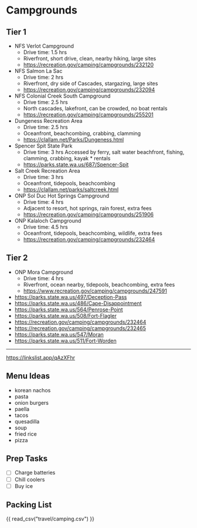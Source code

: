 # Campgrounds
## Tier 1
* NFS Verlot Campground
	* Drive time: 1.5 hrs
	* Riverfront, short drive, clean, nearby hiking, large sites
	* https://recreation.gov/camping/campgrounds/232120
* NFS Salmon La Sac
	* Drive time: 2 hrs
	* Riverfront, dry side of Cascades, stargazing, large sites
	* https://recreation.gov/camping/campgrounds/232094
* NFS Colonial Creek South Campground
	* Drive time: 2.5 hrs
	* North cascades, lakefront, can be crowded, no boat rentals
	* https://recreation.gov/camping/campgrounds/255201
* Dungeness Recreation Area
	* Drive time: 2.5 hrs
	* Oceanfront, beachcombing, crabbing, clamming
	* https://clallam.net/Parks/Dungeness.html
* Spencer Spit State Park
	* Drive time: 3 hrs
	Accessed by ferry, salt water beachfront, fishing, clamming, crabbing, kayak * rentals
	* https://parks.state.wa.us/687/Spencer-Spit
* Salt Creek Recreation Area
	* Drive time: 3 hrs
	* Oceanfront, tidepools, beachcombing
	* https://clallam.net/parks/saltcreek.html
* ONP Sol Duc Hot Springs Campground
	* Drive time: 4 hrs
	* Adjacent to resort, hot springs, rain forest, extra fees
	* https://recreation.gov/camping/campgrounds/251906
* ONP Kalaloch Campground
	* Drive time: 4.5 hrs
	* Oceanfront, tidepools, beachcombing, wildlife, extra fees
	* https://recreation.gov/camping/campgrounds/232464
## Tier 2
* ONP Mora Campground
	* Drive time: 4 hrs
	* Riverfront, ocean nearby, tidepools, beachcombing, extra fees
	* https://www.recreation.gov/camping/campgrounds/247591
* https://parks.state.wa.us/497/Deception-Pass
* https://parks.state.wa.us/486/Cape-Disappointment
* https://parks.state.wa.us/564/Penrose-Point
* https://parks.state.wa.us/508/Fort-Flagler
* https://recreation.gov/camping/campgrounds/232464
* https://recreation.gov/camping/campgrounds/232465
* https://parks.state.wa.us/547/Moran
* https://parks.state.wa.us/511/Fort-Worden

---
https://linkslist.app/qAzXFhr

## Menu Ideas
* korean nachos
* pasta
* onion burgers
* paella
* tacos
* quesadilla
* soup
* fried rice
* pizza

## Prep Tasks
- [ ] Charge batteries
- [ ] Chill coolers
- [ ] Buy ice

## Packing List
{{ read_csv("travel/camping.csv") }}
